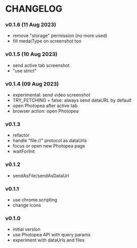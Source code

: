  # CHANGELOG

 ### v0.1.6 (11 Aug 2023)
 - remove "storage" permission (no more used)
 - fill medaiType on screenshot too

 ### v0.1.5 (10 Aug 2023)
 - send active tab screenshot
 - "use strict"

 ### v0.1.4 (09 Aug 2023)
 - experimental: send video screenshot
 - TRY_FETCHING = false: always send dataURL by default
 - open Photopea after active tab
 - browser action: open Photopea

 ### v0.1.3
 - refactor
 - handle "file://" protocol as dataUrls
 - focus or open new Photopea page
 - waitForInit

 ### v0.1.2
 - sendAsFile/sendAsDataUrl

 ### v0.1.1
 - use chrome.scripting
 - change icons

 ### v0.1.0
 - initial version
 - use Photopea API with query params
 - experiment with dataUrls and files
